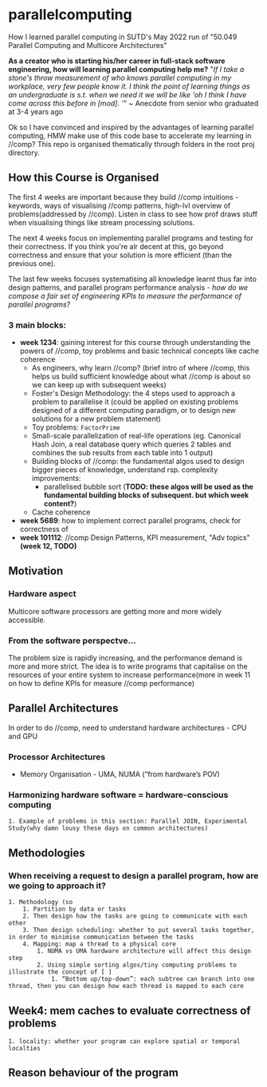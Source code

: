 # parallelcomputing
How I learned parallel computing in SUTD's May 2022 run of "50.049 Parallel Computing and Multicore Architectures"

**As a creator who is starting his/her career in full-stack software engineering, how will learning parallel computing help me?**
"*If I take a stone's throw measurement of who knows parallel computing in my workplace, very few people know it. I think the point of learning things as an undergraduate is s.t. when we need it we will be like 'oh I think I have come across this before in [mod]. '*" ~ Anecdote from senior who graduated at 3-4 years ago  

Ok so I have convinced and inspired by the advantages of learning parallel computing, HMW make use of this code base to accelerate my learning in //comp? 
This repo is organised thematically through folders in the root proj directory.

## How this Course is Organised
The first 4 weeks are important because they build //comp intuitions - keywords, ways of visualising //comp patterns, high-lvl overview of problems(addressed by //comp). Listen in class to see how prof draws stuff when visualising things like stream processing solutions.

The next 4 weeks focus on implementing parallel programs and testing for their correctness. If you think you're alr decent at this, go beyond correctness and ensure that your solution is more efficient (than the previous one). 

The last few weeks focuses systematising all knowledge learnt thus far into design patterns, and parallel program performance analysis - *how do we compose a fair set of engineering KPIs to measure the performance of parallel programs?*
### 3 main blocks:
- **week 1234**: gaining interest for this course through understanding the powers of //comp, toy problems and basic technical concepts like cache coherence 
    - As engineers, why learn //comp? (brief intro of where //comp, this helps us build sufficient knowledge about what //comp is about so we can keep up with subsequent weeks)
    - Foster's Design Methodology: the 4 steps used to approach a problem to parallelise it (could be applied on existing problems designed of a different computing paradigm, or to design new solutions for a new problem statement) 
    - Toy problems: `FactorPrime`
    - Small-scale parallelization of real-life operations (eg. Canonical Hash Join, a real database query which queries 2 tables and combines the sub results from each table into 1 output) 
    - Building blocks of //comp: the fundamental algos used to design bigger pieces of knowledge, understand rsp. complexity improvements:
        - parallelised bubble sort
        (**TODO: these algos will be used as the fundamental building blocks of subsequent. but which week content?**) 
    - Cache coherence 
- **week 5689**: how to implement correct parallel programs, check for correctness of 
- **week 101112**: //comp Design Patterns, KPI measurement, "Adv topics"**(week 12, TODO)**
## Motivation

### Hardware aspect
Multicore software processors are getting more and more widely accessible. 

### From the software perspectve...
The problem size is rapidly increasing, and the performance demand is more and more strict. The idea is to write programs that capitalise on the resources of your entire system to increase performance(more in week 11 on how to define KPIs for measure //comp performance)

## Parallel Architectures

In order to do //comp, need to understand hardware architectures - CPU and GPU
### Processor Architectures
- Memory Organisation - UMA, NUMA (“from hardware’s POV)
### Harmonizing hardware software = hardware-conscious computing 
    1. Example of problems in this section: Parallel JOIN, Experimental Study(why damn lousy these days on common architectures) 

## Methodologies
### When receiving a request to design a parallel program, how are we going to approach it?
    1. Methodology (so 
        1. Partition by data or tasks
        2. Then design how the tasks are going to communicate with each other
        3. Then design scheduling: whether to put several tasks together, in order to minimise communication between the tasks 
        4. Mapping: map a thread to a physical core
            1. NUMA vs UMA hardware architecture will affect this design step
            2. Using simple sorting algos/tiny computing problems to illustrate the concept of [ ] 
                1. “Bottom up/top-down”: each subtree can branch into one thread, then you can design how each thread is mapped to each core
## Week4: mem caches to evaluate correctness of problems
    1. locality: whether your program can explore spatial or temporal localties
## Reason behaviour of the program 
